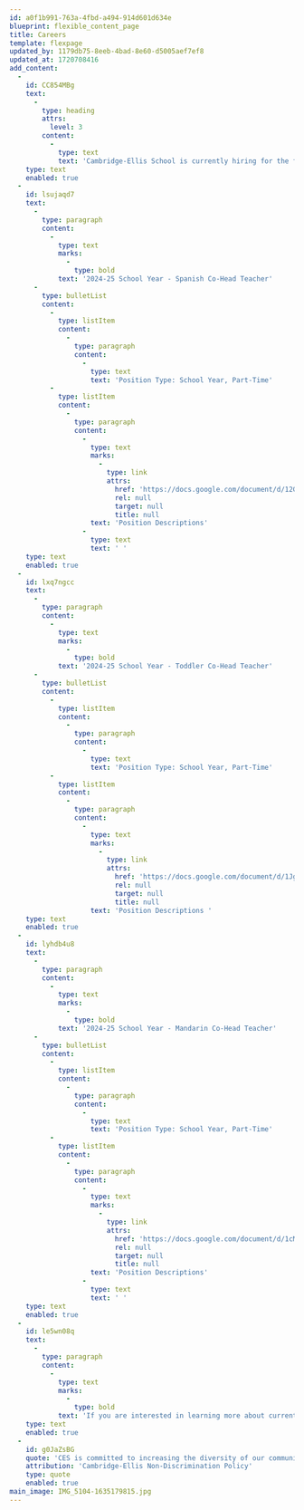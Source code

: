 ```yaml
---
id: a0f1b991-763a-4fbd-a494-914d601d634e
blueprint: flexible_content_page
title: Careers
template: flexpage
updated_by: 1179db75-8eeb-4bad-8e60-d5005aef7ef8
updated_at: 1720708416
add_content:
  -
    id: CC854MBg
    text:
      -
        type: heading
        attrs:
          level: 3
        content:
          -
            type: text
            text: 'Cambridge-Ellis School is currently hiring for the following position(s):'
    type: text
    enabled: true
  -
    id: lsujaqd7
    text:
      -
        type: paragraph
        content:
          -
            type: text
            marks:
              -
                type: bold
            text: '2024-25 School Year - Spanish Co-Head Teacher'
      -
        type: bulletList
        content:
          -
            type: listItem
            content:
              -
                type: paragraph
                content:
                  -
                    type: text
                    text: 'Position Type: School Year, Part-Time'
          -
            type: listItem
            content:
              -
                type: paragraph
                content:
                  -
                    type: text
                    marks:
                      -
                        type: link
                        attrs:
                          href: 'https://docs.google.com/document/d/12GtsJ1UaTl8Rq2ho8Pi2Xnk7B1A7Pi243RzDSvrXKpY/edit?usp=sharing'
                          rel: null
                          target: null
                          title: null
                    text: 'Position Descriptions'
                  -
                    type: text
                    text: ' '
    type: text
    enabled: true
  -
    id: lxq7ngcc
    text:
      -
        type: paragraph
        content:
          -
            type: text
            marks:
              -
                type: bold
            text: '2024-25 School Year - Toddler Co-Head Teacher'
      -
        type: bulletList
        content:
          -
            type: listItem
            content:
              -
                type: paragraph
                content:
                  -
                    type: text
                    text: 'Position Type: School Year, Part-Time'
          -
            type: listItem
            content:
              -
                type: paragraph
                content:
                  -
                    type: text
                    marks:
                      -
                        type: link
                        attrs:
                          href: 'https://docs.google.com/document/d/1Jgv8RMe0qnfF3oFV8F0KS-YdaDVsMPrqNHy1RGyFa_0/edit?usp=sharing'
                          rel: null
                          target: null
                          title: null
                    text: 'Position Descriptions '
    type: text
    enabled: true
  -
    id: lyhdb4u8
    text:
      -
        type: paragraph
        content:
          -
            type: text
            marks:
              -
                type: bold
            text: '2024-25 School Year - Mandarin Co-Head Teacher'
      -
        type: bulletList
        content:
          -
            type: listItem
            content:
              -
                type: paragraph
                content:
                  -
                    type: text
                    text: 'Position Type: School Year, Part-Time'
          -
            type: listItem
            content:
              -
                type: paragraph
                content:
                  -
                    type: text
                    marks:
                      -
                        type: link
                        attrs:
                          href: 'https://docs.google.com/document/d/1cMSunNjTo7hatb3gh47KgmSZxXCtSc2oVX1zgEJl_68/edit?usp=drive_link'
                          rel: null
                          target: null
                          title: null
                    text: 'Position Descriptions'
                  -
                    type: text
                    text: ' '
    type: text
    enabled: true
  -
    id: le5wn08q
    text:
      -
        type: paragraph
        content:
          -
            type: text
            marks:
              -
                type: bold
            text: 'If you are interested in learning more about current and future career opportunities at our school, please reach out to our Assistant Director, Lindsey Freedman at Lindsey@Cambridge-Ellis.org'
    type: text
    enabled: true
  -
    id: g0JaZsBG
    quote: 'CES is committed to increasing the diversity of our community and the curriculum. Candidates who can contribute to that goal are encouraged to apply and to identify their strengths and experiences in this area. Cambridge-Ellis School is an equal opportunity employer and all qualified applicants will receive consideration for employment without regard to race, color, religion, sex, national origin, disability status, protected veteran status, gender identity, sexual orientation or any other characteristic protected by law.'
    attribution: 'Cambridge-Ellis Non-Discrimination Policy'
    type: quote
    enabled: true
main_image: IMG_5104-1635179815.jpg
---
```

